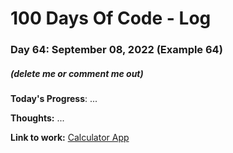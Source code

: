 # 100 Days Of Code - Log

### Day 64: September 08, 2022 (Example 64)
##### (delete me or comment me out)

**Today's Progress**: ...

**Thoughts:** ...

**Link to work:** [Calculator App](https://github.com/username/reponame)

